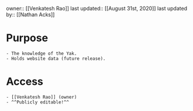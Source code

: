 owner:: [[Venkatesh Rao]]
last updated:: [[August 31st, 2020]]
last updated by:: [[Nathan Acks]]
# Purpose
    - The knowledge of the Yak.
    - Holds website data (future release).
# Access
    - [[Venkatesh Rao]] (owner)
    - ^^Publicly editable!^^
